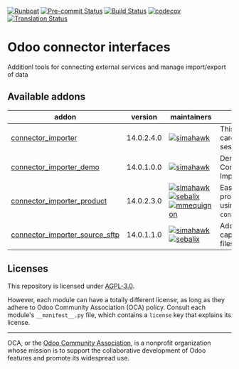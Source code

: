
[![Runboat](https://img.shields.io/badge/runboat-Try%20me-875A7B.png)](https://runboat.odoo-community.org/builds?repo=OCA/connector-interfaces&target_branch=14.0)
[![Pre-commit Status](https://github.com/OCA/connector-interfaces/actions/workflows/pre-commit.yml/badge.svg?branch=14.0)](https://github.com/OCA/connector-interfaces/actions/workflows/pre-commit.yml?query=branch%3A14.0)
[![Build Status](https://github.com/OCA/connector-interfaces/actions/workflows/test.yml/badge.svg?branch=14.0)](https://github.com/OCA/connector-interfaces/actions/workflows/test.yml?query=branch%3A14.0)
[![codecov](https://codecov.io/gh/OCA/connector-interfaces/branch/14.0/graph/badge.svg)](https://codecov.io/gh/OCA/connector-interfaces)
[![Translation Status](https://translation.odoo-community.org/widgets/connector-interfaces-14-0/-/svg-badge.svg)](https://translation.odoo-community.org/engage/connector-interfaces-14-0/?utm_source=widget)

<!-- /!\ do not modify above this line -->

# Odoo connector interfaces

Additionl tools for connecting external services and manage import/export of data

<!-- /!\ do not modify below this line -->

<!-- prettier-ignore-start -->

[//]: # (addons)

Available addons
----------------
addon | version | maintainers | summary
--- | --- | --- | ---
[connector_importer](connector_importer/) | 14.0.2.4.0 | [![simahawk](https://github.com/simahawk.png?size=30px)](https://github.com/simahawk) | This module takes care of import sessions.
[connector_importer_demo](connector_importer_demo/) | 14.0.1.0.0 | [![simahawk](https://github.com/simahawk.png?size=30px)](https://github.com/simahawk) | Demo module for Connector Importer.
[connector_importer_product](connector_importer_product/) | 14.0.2.3.0 | [![simahawk](https://github.com/simahawk.png?size=30px)](https://github.com/simahawk) [![sebalix](https://github.com/sebalix.png?size=30px)](https://github.com/sebalix) [![mmequignon](https://github.com/mmequignon.png?size=30px)](https://github.com/mmequignon) | Ease definition of product imports using `connector_importer`.
[connector_importer_source_sftp](connector_importer_source_sftp/) | 14.0.1.1.0 | [![simahawk](https://github.com/simahawk.png?size=30px)](https://github.com/simahawk) [![sebalix](https://github.com/sebalix.png?size=30px)](https://github.com/sebalix) | Add import source capable of loading files from SFTP.

[//]: # (end addons)

<!-- prettier-ignore-end -->

## Licenses

This repository is licensed under [AGPL-3.0](LICENSE).

However, each module can have a totally different license, as long as they adhere to Odoo Community Association (OCA)
policy. Consult each module's `__manifest__.py` file, which contains a `license` key
that explains its license.

----
OCA, or the [Odoo Community Association](http://odoo-community.org/), is a nonprofit
organization whose mission is to support the collaborative development of Odoo features
and promote its widespread use.
